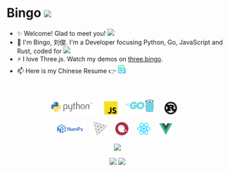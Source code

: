 <h1>Bingo <img src="https://emojis.slackmojis.com/emojis/images/1613285697/12806/meow_attention.png?1613285697" width="30"/></h1>

- ✨ Welcome! Glad to meet you! <img src="https://emojis.slackmojis.com/emojis/images/1492722354/2080/love.gif?1492722354" width="30"/>
- 🌱 I'm Bingo, 刘俊. I'm a Developer focusing Python, Go, JavaScript and Rust, coded for <img src="https://wakatime.com/badge/user/86cbdefc-fb69-4fd8-a1de-11289c6386aa.svg"/>
- ⚡️ I love Three.js. Watch my demos on <a href="https://three.bingo">three.bingo</a>.
- 📫 Here is my Chinese Resume 👉 <a href="resume/前端工程师_刘俊.pdf"><img src="img/resume.png" alt="Logo" width="18" height="18"></a>

<br />
<p align="center">
  <a href="https://python.org" target="_blank"><img src="img/python.svg" alt="python" height="30"></a> &nbsp;&nbsp;&nbsp;
  <a href="https://developer.mozilla.org/en-US/docs/Web/javascript" target="_blank"><img src="img/js.svg" alt="js" height="30"></a>&nbsp;&nbsp;&nbsp;
  <a href="https://go.dev" target="_blank"><img src="img/go.png" alt="Go" height="40"></a> &nbsp;&nbsp;&nbsp;
  <a href="https://www.rust-lang.org/" target="_blank"><img src="img/rust.svg" alt="Rust" height="30"></a> &nbsp;&nbsp;&nbsp;
</p>

<p align="center">
  <a href="https://numpy.org" target="_blank"><img src="img/numpy.svg" alt="python" height="30"></a> &nbsp;&nbsp;&nbsp;
  <a href="https://threejs.org/" target="_blank"><img src="img/threejs.png" alt="threejs" height="30"/></a> &nbsp;&nbsp;&nbsp;
  <a href="https://echarts.apache.org/" target="_blank"><img src="img/echarts.png" alt="echarts" height="30"/></a>  &nbsp;&nbsp;&nbsp;
  <a href="https://reactjs.org/" target="_blank"><img src="img/reactjs.svg" alt="reactjs" height="30"/></a>  &nbsp;&nbsp;&nbsp;
  <a href="https://vuejs.org/" target="_blank"><img src="img/vuejs.svg" alt="vuejs" height="30"/></a> &nbsp;&nbsp;&nbsp;
</p>

<p align="center">
  <img align="center" src="https://github-readme-stats.vercel.app/api?username=B9o&count_private=true&show_icons=true&include_all_commits=true&hide_border=true&hide_title=true" width="45%"/>
</p>
  
<p align="center">
  <img align="center" src="https://github-readme-stats.vercel.app/api/wakatime?username=bingo&layout=compact&hide_title=true&hide_border=true&langs_count=7" width="55%" />

  <img align="center" src="https://github-readme-stats.vercel.app/api/top-langs/?username=B9o&langs_count=8&hide_title=true&hide_border=true&layout=compact" width="38%" />
</p>

